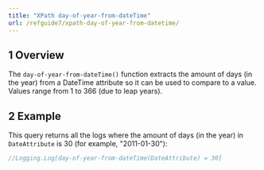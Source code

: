 ```yaml
---
title: "XPath day-of-year-from-dateTime"
url: /refguide7/xpath-day-of-year-from-datetime/
---
```


## 1 Overview

The `day-of-year-from-dateTime()` function extracts the amount of days (in the year) from a DateTime attribute so it can be used to compare to a value. Values range from 1 to 366 (due to leap years).

## 2 Example

This query returns all the logs where the amount of days (in the year) in `DateAttribute` is 30 (for example, "2011-01-30"):

```java
//Logging.Log[day-of-year-from-dateTime(DateAttribute) = 30]
```
